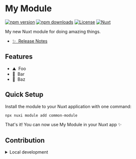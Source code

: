<!--
Get your module up and running quickly.

Find and replace all on all files (CMD+SHIFT+F):
- Name: My Module
- Package name: common-module
- Description: My new Nuxt module
-->

# My Module

[![npm version][npm-version-src]][npm-version-href]
[![npm downloads][npm-downloads-src]][npm-downloads-href]
[![License][license-src]][license-href]
[![Nuxt][nuxt-src]][nuxt-href]

My new Nuxt module for doing amazing things.

- [✨ &nbsp;Release Notes](/CHANGELOG.md)
<!-- - [🏀 Online playground](https://stackblitz.com/github/your-org/common-module?file=playground%2Fapp.vue) -->
<!-- - [📖 &nbsp;Documentation](https://example.com) -->

## Features

<!-- Highlight some of the features your module provide here -->
- ⛰ &nbsp;Foo
- 🚠 &nbsp;Bar
- 🌲 &nbsp;Baz

## Quick Setup

Install the module to your Nuxt application with one command:

```bash
npx nuxi module add common-module
```

That's it! You can now use My Module in your Nuxt app ✨


## Contribution

<details>
  <summary>Local development</summary>
  
  ```bash
  # Install dependencies
  npm install
  
  # Generate type stubs
  npm run dev:prepare
  
  # Develop with the playground
  npm run dev
  
  # Build the playground
  npm run dev:build
  
  # Run ESLint
  npm run lint
  
  # Run Vitest
  npm run test
  npm run test:watch
  
  # Release new version
  npm run release
  ```

</details>


<!-- Badges -->
[npm-version-src]: https://img.shields.io/npm/v/common-module/latest.svg?style=flat&colorA=020420&colorB=00DC82
[npm-version-href]: https://npmjs.com/package/common-module

[npm-downloads-src]: https://img.shields.io/npm/dm/common-module.svg?style=flat&colorA=020420&colorB=00DC82
[npm-downloads-href]: https://npm.chart.dev/common-module

[license-src]: https://img.shields.io/npm/l/common-module.svg?style=flat&colorA=020420&colorB=00DC82
[license-href]: https://npmjs.com/package/common-module

[nuxt-src]: https://img.shields.io/badge/Nuxt-020420?logo=nuxt.js
[nuxt-href]: https://nuxt.com
